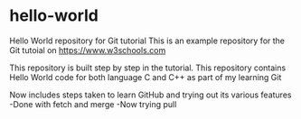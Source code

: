 # hello-world
Hello World repository for Git tutorial
This is an example repository for the Git tutoial on https://www.w3schools.com

This repository is built step by step in the tutorial.
This repository contains Hello World code for both language C and C++ as part of my learning Git

Now includes steps taken to learn GitHub and trying out its various features
-Done with fetch and merge
-Now trying pull
